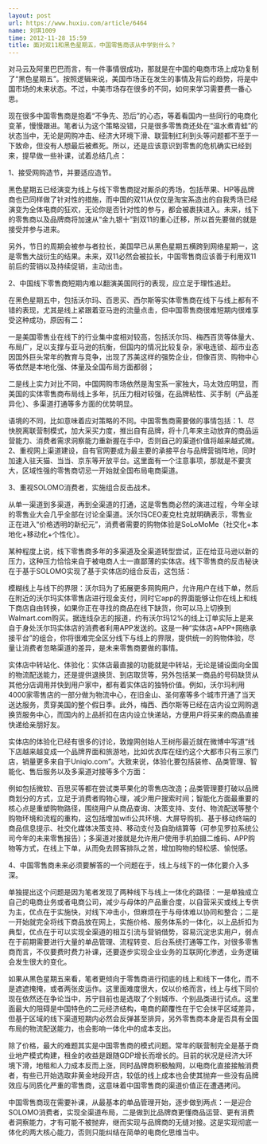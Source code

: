 ```yaml
---
layout: post
url: https://www.huxiu.com/article/6464
name: 刘琪1009
time: 2012-11-28 15:59
title: 面对双11和黑色星期五，中国零售商该从中学到什么？
---
```

对马云及阿里巴巴而言，有一件事情很成功，那就是在中国的电商市场上成功复制了“黑色星期五”。按照逻辑来说，美国市场正在发生的事情及背后的趋势，将是中国市场的未来状态。不过，中美市场存在很多的不同，如何来学习需要费一番心思。

现在很多中国零售商是抱着“不争先、恐后”的心态，等着看国内一些同行的电商化变革，慢慢跟进。笔者认为这个策略没错，只是很多零售商还处在“温水煮青蛙”的状态当中，无论是网购冲击、经济大环境下滑、联营制红利到头等问题都不至于一下致命，但没有人想最后被煮死。所以，还是应该意识到零售的危机确实已经到来，提早做一些补课，试着总结几点：

1、接受网购造节，并要适应造节。

黑色星期五已经演变为线上与线下零售商捉对厮杀的秀场，包括苹果、HP等品牌商也已同样做了针对性的措施，而中国的双11从仅仅是淘宝系造出的自我秀场已经演变为全体电商的狂欢，无论你是否针对性的参与，都会被裹挟进入。未来，线下的零售商以及品牌商将加速从“金九银十”到双11的重心迁移，所以首先要做的就是接受并参与进来。

另外，节日的周期会被参与者拉长，美国早已从黑色星期五横跨到网络星期一，这是零售大战衍生的结果。未来，双11必然会被拉长，中国零售商应该善于利用双11前后的营销以及持续促销，主动出击。

2、中国线下零售商短期内难以翻演美国同行的表现，应立足于理性追赶。

在黑色星期五中，包括沃尔玛、百思买、西尔斯等实体零售商在线下与线上都有不错的表现，尤其是线上紧跟着亚马逊的流量点击，但中国零售商很难短期内很难享受这种成功，原因有二：

一是美国零售业在线下的行业集中度相对较高，包括沃尔玛、梅西百货等体量大、布局广，足以支撑与亚马逊的抗衡，但国内的情况比较复杂，家电连锁、超市业态因国外巨头常年的教育与竞争，出现了苏美这样的强势企业，但像百货、购物中心等依然是本地化强、体量及全国布局方面都弱；

二是线上实力对比不同，中国网购市场依然是淘宝系一家独大，马太效应明显，而美国的实体零售商布局线上多年，抗压力相对较强，在品牌粘性、买手制（产品差异化）、多渠道打通等多方面的优势明显。

语境的不同，比如意味着应对策略的不同。中国零售商需要做的事情包括：1、尽快脱离联营制模式，加大采买力度，推出自有品牌，将十几年来主动放弃的商品运营能力、消费者需求洞察能力重新握在手中，否则自己的渠道价值将越来越式微。2、重视网上渠道建设，自有官网要成为最主要的承接平台与品牌营销阵地，同时加速入驻天猫、当当、京东等开放平台。这里面有一个注意事项，那就是不要贪大，区域性强的零售商切忌一开始就全国布局电商渠道。

3、重视SOLOMO消费者，实施组合反击战术。

从单一渠道到多渠道，再到全渠道的打通，这是零售商必然的演进过程，今年全球的零售业大会几乎全部在讨论全渠道。沃尔玛CEO麦克杜克就明确表示，零售业正在进入“价格透明的新纪元”，消费者需要的购物体验是SoLoMoMe（社交化+本地化+移动化+个性化）。

某种程度上说，线下零售商多年的多渠道及全渠道转型尝试，正在给亚马逊以新的压力，这种压力恰恰来自于被电商人士一直鄙薄的实体店。线下零售商的反击秘诀在于基于SOLOMO实现了基于实体店的组合反击，这包括：

模糊线上与线下的界限：沃尔玛为了拓展更多网购用户，允许用户在线下单，然后在附近的沃尔玛实体零售店进行现金支付，同时它app的界面能够让你在线上和线下商店自由转换，如果你正在寻找的商品在线下缺货，你可以马上切换到Walmart.com购买。据连线杂志的报道，约有沃尔玛12%的线上订单实际上是来自于身处沃尔玛实体店的消费者利用APP发送的。这是一种“实体店+APP+网络承接平台”的组合，你将很难完全区分线下与线上的界限，提供统一的购物体验，尽量让消费者忽略渠道的差异，是未来零售商要做的事情。

实体店中转站化、体验化：实体店最直接的功能就是中转站，无论是铺设面向全国的物流配送能力，还是提供退换货、到店取货等，另外包括某一商品的号码缺货从其他分店调用并快到用户家中，都有着实体店的独特价值。例如，沃尔玛利用4000家零售店的一部分做为物流中心，在旧金山、圣何塞等多个城市开通了当天送达服务，贯穿美国的整个假日季。此外，梅西、西尔斯等已经在店内设立网购退换货服务中心，而国内的上品折扣在店内设立快递站，方便用户将买来的商品直接快递给亲朋好友。

实体店的体验化已经有很多的讨论，敦煌网创始人王树彤最近就在微博中写道“线下店越来越变成一个品牌界面和旅游地，比如优衣库在纽约这个大都市只有三家门店，销量更多来自于Uniqlo.com”。大致来说，体验化要包括装修、品类管理、智能化、售后服务以及多渠道对接等多个方面：

例如包括微软、百思买等都在尝试类苹果化的零售店改造；品类管理要打破以品牌商划分的方式，立足于消费者购物心理，减少用户搜索时间；智能化方面最重要的核心点是重塑购物路径，围绕用户从商品查询、决策支持、支付、物流配送等整个购物环境和流程的重构，这包括增加wifi公共环境、大屏导购机、基于移动终端的商品信息提示、社交化媒体决策支持、移动支付及自助结算等（可参见罗拉系统公司今年的未来零售报告）；多渠道对接就是允许用户使用手机拍摄二维码、APP购物等方式，在线上下单，从而免去顾客排队之苦，增加购物的轻松感、愉悦感。

4、中国零售商未来必须要解答的一个问题在于，线上与线下的一体化要介入多深。

单独提出这个问题是因为笔者发现了两种线下与线上一体化的路径：一是单独成立自己的电商业务或者电商公司，减少与母体的产品重合度，以自营采买或线上专供为主，优点在于实施快，对线下冲击小，但麻烦在于与母体难以协同和整合；二是一开始就完全将线下商品放在网上，实施价格、服务体系的一体化，以上品折扣为典型，优点在于可以实现全渠道的相互引流与营销借势，容易沉淀忠实用户，弱点在于前期需要进行大量的单品管理、流程转变、后台系统打通等工作，对很多零售商而言，不仅要费时费力补课，还要逐步实现企业业务的互联网化渗透，业务逻辑会发生很大的变化。

如果从黑色星期五来看，笔者更倾向于零售商进行彻底的线上和线下一体化，而不是遮遮掩掩，或者两张皮运作。这里面难度很大，仅以价格而言，线上与线下同价现在依然还在争论当中，苏宁目前也是选取了个别城市、个别品类进行试点。这里面最大的阻碍是中国特色的二元经济结构，电商的颠覆性在于它会抹平区域差异，但基于区域的线下渠道短期内必然会反弹甚至排异，另外零售商本身是否具有全国布局的物流配送能力，也会影响一体化中的成本支出。

除了价格，最大的难题其实是中国零售商的模式问题。常年的联营制完全是基于商业地产模式构建，租金的收益是跟随GDP增长而增长的。目前的状况是经济大环境下滑，地租和人力成本反而上涨，同时品牌商积极触网，以电商化直接接触消费者，有些已开始选取非黄金地段开店，较低的线上成本也会使其抛弃一些没有品牌效应与同质化严重的零售商，这意味着中国零售商的渠道价值正在遭遇拷问。

中国零售商现在需要补课，从最基本的单品管理开始，逐步做到两点：一是迎合SOLOMO消费者，实现全渠道布局，二是做到比品牌商更懂商品运营、更有消费者洞察能力，才有可能不被抛弃，继而实现与品牌商的无缝对接。这是实现彻底一体化的两大核心能力，否则只能纠结在简单的电商化思维当中。

